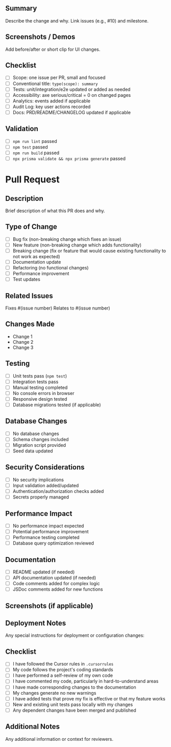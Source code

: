 ## Summary

Describe the change and why. Link issues (e.g., #10) and milestone.

## Screenshots / Demos

Add before/after or short clip for UI changes.

## Checklist

- [ ] Scope: one issue per PR, small and focused
- [ ] Conventional title: `type(scope): summary`
- [ ] Tests: unit/integration/e2e updated or added as needed
- [ ] Accessibility: axe serious/critical = 0 on changed pages
- [ ] Analytics: events added if applicable
- [ ] Audit Log: key user actions recorded
- [ ] Docs: PRD/README/CHANGELOG updated if applicable

## Validation

- [ ] `npm run lint` passed
- [ ] `npm test` passed
- [ ] `npm run build` passed
- [ ] `npx prisma validate && npx prisma generate` passed

# Pull Request

## Description

Brief description of what this PR does and why.

## Type of Change

- [ ] Bug fix (non-breaking change which fixes an issue)
- [ ] New feature (non-breaking change which adds functionality)
- [ ] Breaking change (fix or feature that would cause existing functionality to not work as expected)
- [ ] Documentation update
- [ ] Refactoring (no functional changes)
- [ ] Performance improvement
- [ ] Test updates

## Related Issues

Fixes #(issue number)
Relates to #(issue number)

## Changes Made

- Change 1
- Change 2
- Change 3

## Testing

- [ ] Unit tests pass (`npm test`)
- [ ] Integration tests pass
- [ ] Manual testing completed
- [ ] No console errors in browser
- [ ] Responsive design tested
- [ ] Database migrations tested (if applicable)

## Database Changes

- [ ] No database changes
- [ ] Schema changes included
- [ ] Migration script provided
- [ ] Seed data updated

## Security Considerations

- [ ] No security implications
- [ ] Input validation added/updated
- [ ] Authentication/authorization checks added
- [ ] Secrets properly managed

## Performance Impact

- [ ] No performance impact expected
- [ ] Potential performance improvement
- [ ] Performance testing completed
- [ ] Database query optimization reviewed

## Documentation

- [ ] README updated (if needed)
- [ ] API documentation updated (if needed)
- [ ] Code comments added for complex logic
- [ ] JSDoc comments added for new functions

## Screenshots (if applicable)

<!-- Add screenshots here if UI changes were made -->

## Deployment Notes

Any special instructions for deployment or configuration changes:

## Checklist

- [ ] I have followed the Cursor rules in `.cursorrules`
- [ ] My code follows the project's coding standards
- [ ] I have performed a self-review of my own code
- [ ] I have commented my code, particularly in hard-to-understand areas
- [ ] I have made corresponding changes to the documentation
- [ ] My changes generate no new warnings
- [ ] I have added tests that prove my fix is effective or that my feature works
- [ ] New and existing unit tests pass locally with my changes
- [ ] Any dependent changes have been merged and published

## Additional Notes

Any additional information or context for reviewers.
